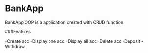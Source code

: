# BankApp

BankApp OOP is a application created with CRUD function

###Features

-Create acc
-Display one acc
-Display all acc
-Delete acc
-Deposit
-Withdraw
